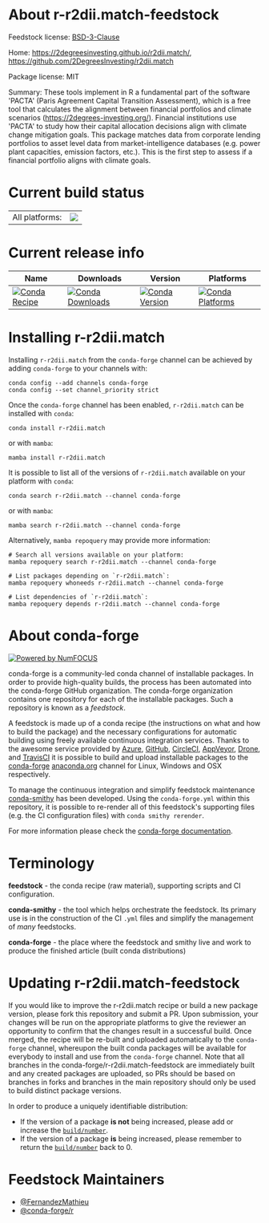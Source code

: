 About r-r2dii.match-feedstock
=============================

Feedstock license: [BSD-3-Clause](https://github.com/conda-forge/r-r2dii.match-feedstock/blob/main/LICENSE.txt)

Home: https://2degreesinvesting.github.io/r2dii.match/, https://github.com/2DegreesInvesting/r2dii.match

Package license: MIT

Summary: These tools implement in R a fundamental part of the software 'PACTA' (Paris Agreement Capital Transition Assessment), which is a free tool that calculates the alignment between financial portfolios and climate scenarios (<https://2degrees-investing.org/>). Financial institutions use 'PACTA' to study how their capital allocation decisions align with climate change mitigation goals. This package matches data from corporate lending portfolios to asset level data from market-intelligence databases (e.g. power plant capacities, emission factors, etc.). This is the first step to assess if a financial portfolio aligns with climate goals.

Current build status
====================


<table><tr><td>All platforms:</td>
    <td>
      <a href="https://dev.azure.com/conda-forge/feedstock-builds/_build/latest?definitionId=14431&branchName=main">
        <img src="https://dev.azure.com/conda-forge/feedstock-builds/_apis/build/status/r-r2dii.match-feedstock?branchName=main">
      </a>
    </td>
  </tr>
</table>

Current release info
====================

| Name | Downloads | Version | Platforms |
| --- | --- | --- | --- |
| [![Conda Recipe](https://img.shields.io/badge/recipe-r--r2dii.match-green.svg)](https://anaconda.org/conda-forge/r-r2dii.match) | [![Conda Downloads](https://img.shields.io/conda/dn/conda-forge/r-r2dii.match.svg)](https://anaconda.org/conda-forge/r-r2dii.match) | [![Conda Version](https://img.shields.io/conda/vn/conda-forge/r-r2dii.match.svg)](https://anaconda.org/conda-forge/r-r2dii.match) | [![Conda Platforms](https://img.shields.io/conda/pn/conda-forge/r-r2dii.match.svg)](https://anaconda.org/conda-forge/r-r2dii.match) |

Installing r-r2dii.match
========================

Installing `r-r2dii.match` from the `conda-forge` channel can be achieved by adding `conda-forge` to your channels with:

```
conda config --add channels conda-forge
conda config --set channel_priority strict
```

Once the `conda-forge` channel has been enabled, `r-r2dii.match` can be installed with `conda`:

```
conda install r-r2dii.match
```

or with `mamba`:

```
mamba install r-r2dii.match
```

It is possible to list all of the versions of `r-r2dii.match` available on your platform with `conda`:

```
conda search r-r2dii.match --channel conda-forge
```

or with `mamba`:

```
mamba search r-r2dii.match --channel conda-forge
```

Alternatively, `mamba repoquery` may provide more information:

```
# Search all versions available on your platform:
mamba repoquery search r-r2dii.match --channel conda-forge

# List packages depending on `r-r2dii.match`:
mamba repoquery whoneeds r-r2dii.match --channel conda-forge

# List dependencies of `r-r2dii.match`:
mamba repoquery depends r-r2dii.match --channel conda-forge
```


About conda-forge
=================

[![Powered by
NumFOCUS](https://img.shields.io/badge/powered%20by-NumFOCUS-orange.svg?style=flat&colorA=E1523D&colorB=007D8A)](https://numfocus.org)

conda-forge is a community-led conda channel of installable packages.
In order to provide high-quality builds, the process has been automated into the
conda-forge GitHub organization. The conda-forge organization contains one repository
for each of the installable packages. Such a repository is known as a *feedstock*.

A feedstock is made up of a conda recipe (the instructions on what and how to build
the package) and the necessary configurations for automatic building using freely
available continuous integration services. Thanks to the awesome service provided by
[Azure](https://azure.microsoft.com/en-us/services/devops/), [GitHub](https://github.com/),
[CircleCI](https://circleci.com/), [AppVeyor](https://www.appveyor.com/),
[Drone](https://cloud.drone.io/welcome), and [TravisCI](https://travis-ci.com/)
it is possible to build and upload installable packages to the
[conda-forge](https://anaconda.org/conda-forge) [anaconda.org](https://anaconda.org/)
channel for Linux, Windows and OSX respectively.

To manage the continuous integration and simplify feedstock maintenance
[conda-smithy](https://github.com/conda-forge/conda-smithy) has been developed.
Using the ``conda-forge.yml`` within this repository, it is possible to re-render all of
this feedstock's supporting files (e.g. the CI configuration files) with ``conda smithy rerender``.

For more information please check the [conda-forge documentation](https://conda-forge.org/docs/).

Terminology
===========

**feedstock** - the conda recipe (raw material), supporting scripts and CI configuration.

**conda-smithy** - the tool which helps orchestrate the feedstock.
                   Its primary use is in the construction of the CI ``.yml`` files
                   and simplify the management of *many* feedstocks.

**conda-forge** - the place where the feedstock and smithy live and work to
                  produce the finished article (built conda distributions)


Updating r-r2dii.match-feedstock
================================

If you would like to improve the r-r2dii.match recipe or build a new
package version, please fork this repository and submit a PR. Upon submission,
your changes will be run on the appropriate platforms to give the reviewer an
opportunity to confirm that the changes result in a successful build. Once
merged, the recipe will be re-built and uploaded automatically to the
`conda-forge` channel, whereupon the built conda packages will be available for
everybody to install and use from the `conda-forge` channel.
Note that all branches in the conda-forge/r-r2dii.match-feedstock are
immediately built and any created packages are uploaded, so PRs should be based
on branches in forks and branches in the main repository should only be used to
build distinct package versions.

In order to produce a uniquely identifiable distribution:
 * If the version of a package **is not** being increased, please add or increase
   the [``build/number``](https://docs.conda.io/projects/conda-build/en/latest/resources/define-metadata.html#build-number-and-string).
 * If the version of a package **is** being increased, please remember to return
   the [``build/number``](https://docs.conda.io/projects/conda-build/en/latest/resources/define-metadata.html#build-number-and-string)
   back to 0.

Feedstock Maintainers
=====================

* [@FernandezMathieu](https://github.com/FernandezMathieu/)
* [@conda-forge/r](https://github.com/conda-forge/r/)

